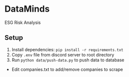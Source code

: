 # DataMinds
ESG Risk Analysis

## Setup

1. Install dependencies: `pip install -r requirements.txt`
2. Copy `.env` file from discord server to root directory
3. Run `python data/push-data.py` to push data to database

* Edit companies.txt to add/remove companies to scrape